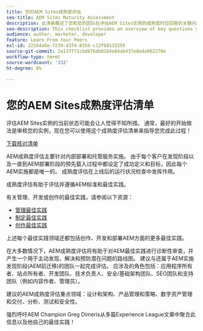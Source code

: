 ```yaml
---
title: 您的AEM Sites成熟度评估
seo-title: AEM Sites Maturity Assessment
description: 此清单概述了您和您的团队在评估AEM Sites实例的成熟度时应回答的关键问题
seo-description: This checklist provides an overview of key questions you and your team should be answering when evaluating the maturity of your AEM Sites instance
audience: author, marketer, developer
feature: Learn From Your Peers
exl-id: 22164a0e-7239-43f4-8356-c12f68133255
source-git-commit: 2a137f71cbd876db0164e84ab437e8eda982270e
workflow-type: tm+mt
source-wordcount: '332'
ht-degree: 0%

---
```


# 您的AEM Sites成熟度评估清单

评估AEM Sites实例的当前状态可能会让人觉得不知所措。 通常，最好的开始做法是审核您的实例，现在您可以使用这个成熟度评估清单来指导您完成此过程！

[下载核对清单](assets/AEM-Sites-Maturity-Assessment.xlsx)

AEM成熟度评估主要针对内部部署和托管服务实施。 由于每个客户在发现阶段以及一直到AEM部署阶段的预先载入过程中都设定了成功定义和目标，因此每个AEM实施都是唯一的。 成熟度评估在上线后的运行状况检查中发挥作用。

成熟度评估有助于评估并遵循AEM标准和最佳实践。

有关管理、开发或创作的最佳实践，请参阅以下资源：

* [管理最佳实践](https://experienceleague.adobe.com/docs/experience-manager-65/administering/bestpractices/administer-best-practices.html?lang=en)
* [制定最佳实践](https://experienceleague.adobe.com/docs/experience-manager-65/developing/bestpractices/best-practices.html?lang=en)
* [创作最佳实践](https://experienceleague.adobe.com/docs/experience-manager-65/authoring/authoring/best-practices.html?lang=en)

上述每个最佳实践领域还都包括创作、开发和部署AEM方面的更多最佳实践。

在大多数情况下，AEM成熟度评估将有助于对AEM最佳实践进行诊断性审查，并产生一个用于主动发现、解决和预防潜在问题的路线图。 建议与还属于AEM实施发现阶段(AEM前迁移)的团队一起完成评估。 应涉及的角色包括：应用程序所有者、站点所有者、开发团队、技术负责人、安全/基础架构团队、SEO团队和支持团队（例如内容作者、管理员）。

建议的AEM成熟度评估重点领域：设计和架构、产品管理和策略、数字资产管理和交付、分析、测试和安全性。

强烈呼吁AEM Champion Greg Dimeris从多篇Experience League文章中聚合此信息以及他自己的最佳实践！

